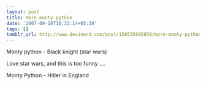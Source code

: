 ```yaml
---
layout: post
title: More monty python
date: '2007-09-18T16:32:14+05:30'
tags: []
tumblr_url: http://www.desinerd.com/post/150535095858/more-monty-python
---
```

Monty python - Black knight (star wars)


Love star wars, and this is too funny ….

Monty Python - Hitler in England
